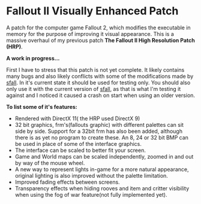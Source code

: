 # Fallout II Visually Enhanced Patch
A patch for the computer game Fallout 2, which modifies the executable in memory for the purpose of improving it visual appearance. 
This is a massive overhaul of my previous patch **The Fallout II High Resolution Patch (HRP)**.

**A work in progress...**

First I have to stress that this patch is not yet complete. It likely contains many bugs and also likely conflicts with some of the modifications made by [sfall](https://github.com/sfall-team/sfall "A set of engine modifications for the classic game Fallout 2 in the form of a DLL, which modifies executable in memory without changing anything in EXE file itself.").
In it's current state it should be used for testing only. You should also only use it with the current version of [sfall](https://github.com/sfall-team/sfall "A set of engine modifications for the classic game Fallout 2 in the form of a DLL, which modifies executable in memory without changing anything in EXE file itself."), as that is what I'm testing it against and I noticed it caused a crash on start when using an older version.

**To list some of it's features:**
- Rendered with DirectX 11( the HRP used DirectX 9)
- 32 bit graphics, frm's(fallouts graphic) with different palettes can sit side by side. Support for a 32bit frm has also been added, although there is as yet no program to create these. An 8, 24 or 32 bit BMP can be used in place of some of the interface graphics.
- The interface can be scaled to better fit your screen.
- Game and World maps can be scaled independently, zoomed in and out by way of the mouse wheel.
- A new way to represent lights in-game for a more natural appearance, original lighting is also improved without the palette limitation.
- Improved fading effects between screens.
- Transparency effects when hiding rooves and item and critter visibility when using the fog of war feature(not fully implemented yet).

